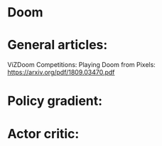 # Doom

# General articles:
ViZDoom Competitions: Playing Doom from Pixels: https://arxiv.org/pdf/1809.03470.pdf


# Policy gradient:



# Actor critic:
